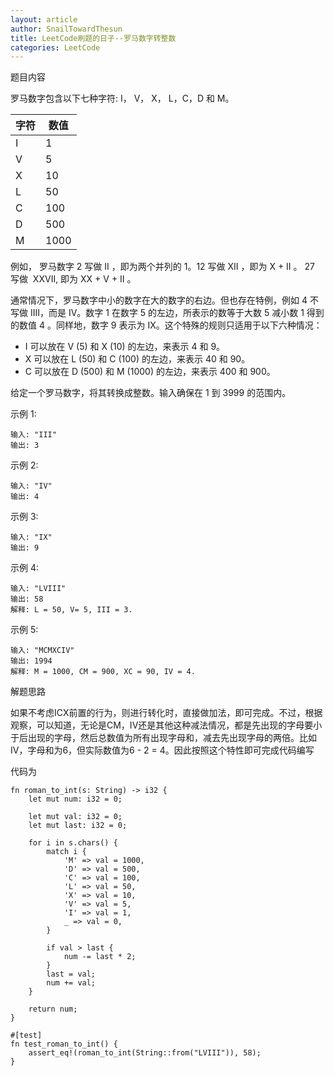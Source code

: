```yaml
---
layout: article
author: SnailTowardThesun
title: LeetCode刷题的日子--罗马数字转整数
categories: LeetCode
---
```


题目内容

罗马数字包含以下七种字符: I， V， X， L，C，D 和 M。

| 字符 | 数值|
| --- | --- |
| I | 1 |
| V | 5 |
| X | 10 |
| L | 50 |
| C | 100 |
| D | 500 |
| M | 1000 |

例如， 罗马数字 2 写做 II ，即为两个并列的 1。12 写做 XII ，即为 X + II 。 27 写做  XXVII, 即为 XX + V + II 。

通常情况下，罗马数字中小的数字在大的数字的右边。但也存在特例，例如 4 不写做 IIII，而是 IV。数字 1 在数字 5 的左边，所表示的数等于大数 5 减小数 1 得到的数值 4 。同样地，数字 9 表示为 IX。这个特殊的规则只适用于以下六种情况：

* I 可以放在 V (5) 和 X (10) 的左边，来表示 4 和 9。
* X 可以放在 L (50) 和 C (100) 的左边，来表示 40 和 90。 
* C 可以放在 D (500) 和 M (1000) 的左边，来表示 400 和 900。

给定一个罗马数字，将其转换成整数。输入确保在 1 到 3999 的范围内。

示例 1:

```
输入: "III"
输出: 3
```

示例 2:

```
输入: "IV"
输出: 4
```

示例 3:

```
输入: "IX"
输出: 9
```

示例 4:
```
输入: "LVIII"
输出: 58
解释: L = 50, V= 5, III = 3.
```

示例 5:

```
输入: "MCMXCIV"
输出: 1994
解释: M = 1000, CM = 900, XC = 90, IV = 4.
```

解题思路

如果不考虑ICX前置的行为，则进行转化时，直接做加法，即可完成。不过，根据观察，可以知道，无论是CM，IV还是其他这种减法情况，都是先出现的字母要小于后出现的字母，然后总数值为所有出现字母和，减去先出现字母的两倍。比如IV，字母和为6，但实际数值为6 - 2 = 4。因此按照这个特性即可完成代码编写

代码为

```
fn roman_to_int(s: String) -> i32 {
    let mut num: i32 = 0;

    let mut val: i32 = 0;
    let mut last: i32 = 0;

    for i in s.chars() {
        match i {
            'M' => val = 1000,
            'D' => val = 500,
            'C' => val = 100,
            'L' => val = 50,
            'X' => val = 10,
            'V' => val = 5,
            'I' => val = 1,
            _ => val = 0,
        }

        if val > last {
            num -= last * 2;
        }
        last = val;
        num += val;
    }

    return num;
}

#[test]
fn test_roman_to_int() {
    assert_eq!(roman_to_int(String::from("LVIII")), 58);
}
```
